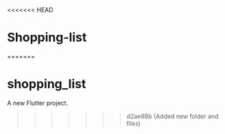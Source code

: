 <<<<<<< HEAD
# Shopping-list
=======
# shopping_list

A new Flutter project.
>>>>>>> d2ae88b (Added new folder and files)
